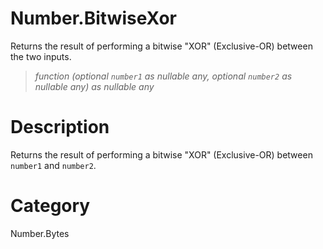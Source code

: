 ﻿# Number.BitwiseXor
Returns the result of performing a bitwise "XOR" (Exclusive-OR) between the two inputs.
> _function (optional <code>number1</code> as nullable any, optional <code>number2</code> as nullable any) as nullable any_
# Description 
Returns the result of performing a bitwise "XOR" (Exclusive-OR) between <code>number1</code> and <code>number2</code>.
# Category 
Number.Bytes

